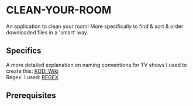 # CLEAN-YOUR-ROOM

An application to clean your room! More specifically to find & sort & order downloaded files in a 'smart' way.

## Specifics

A more detailed explanation on naming conventions for TV shows I used to create this: [KODI Wiki](http://kodi.wiki/view/naming_video_files/TV_showsJ)<br/>
Regex' I used: [REGEX](http://kodi.wiki/view/Userdata/advancedsettings.xml#.3Ccleanstrings.3E)

## Prerequisites